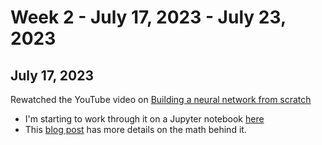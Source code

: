 # Week 2 - July 17, 2023 - July 23, 2023


## July 17, 2023

Rewatched the YouTube video on [Building a neural network from scratch](https://www.youtube.com/watch?v=w8yWXqWQYmU)
* I'm starting to work through it on a Jupyter notebook
  [here](neural-net-from-scratch/mnist-classification-from-scratch.ipynb)
* This [blog
  post](https://www.samsonzhang.com/2020/11/24/understanding-the-math-behind-neural-networks-by-building-one-from-scratch-no-tf-keras-just-numpy) has more details on the math behind it.

